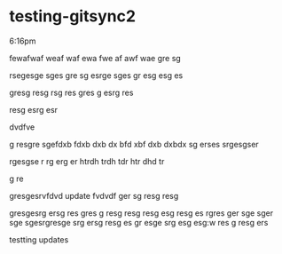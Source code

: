 # testing-gitsync2

6:16pm

fewafwaf
weaf
waf
ewa
fwe
af
awf
wae
gre
sg



rsegesge
sges
gre
sg
esrge
sges
gr
esg
esg
es

gresg
resg
rsg
res
gres
g
esrg
res

resg
esrg
esr

dvdfve

g
resgre
sgefdxb
fdxb
dxb
dx
bfd
xbf
dxb
dxbdx
sg
erses
srgesgser


rgesgse
r
rg
erg
er
htrdh
trdh
tdr
htr
dhd
tr

g
re

gresgesrvfdvd
update
fvdvdf
ger
sg
resg
resg



gresgesrg
ersg
res
gres
g
resg
resg
resg
esg
resg
es
rgres
ger
sge
sger
sge
sgesrgresge
srg
ersg
resg
es
gr
esge
srg
esg
esg:w
res
g
resg
ers



testting updates
